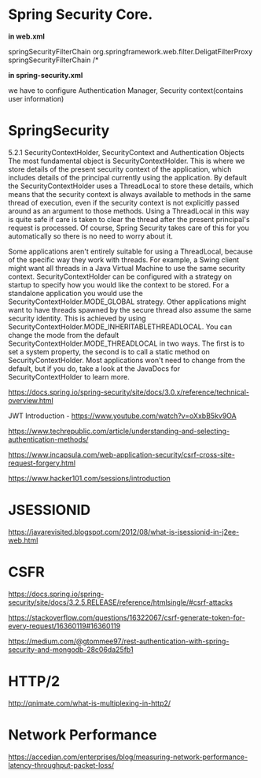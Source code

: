 # Spring Security Core.
**in web.xml**

<filter>
  <filter-name>springSecurityFilterChain</filter-name>
  <filter-class>org.springframework.web.filter.DeligatFilterProxy</filter-class>
</filter>  

<filter-mapping>
  <filter-name>springSecurityFilterChain </filter-name>
    <url-mapping> /*</url-mapping>
</filter-mapping>

**in spring-security.xml**


we have to configure Authentication Manager, Security context(contains user information)







# SpringSecurity

5.2.1  SecurityContextHolder, SecurityContext and Authentication Objects
The most fundamental object is SecurityContextHolder. This is where we store details of the present security context of the application, which includes details of the principal currently using the application. By default the SecurityContextHolder uses a ThreadLocal to store these details, which means that the security context is always available to methods in the same thread of execution, even if the security context is not explicitly passed around as an argument to those methods. Using a ThreadLocal in this way is quite safe if care is taken to clear the thread after the present principal's request is processed. Of course, Spring Security takes care of this for you automatically so there is no need to worry about it.

Some applications aren't entirely suitable for using a ThreadLocal, because of the specific way they work with threads. For example, a Swing client might want all threads in a Java Virtual Machine to use the same security context. SecurityContextHolder can be configured with a strategy on startup to specify how you would like the context to be stored. For a standalone application you would use the SecurityContextHolder.MODE_GLOBAL strategy. Other applications might want to have threads spawned by the secure thread also assume the same security identity. This is achieved by using SecurityContextHolder.MODE_INHERITABLETHREADLOCAL. You can change the mode from the default SecurityContextHolder.MODE_THREADLOCAL in two ways. The first is to set a system property, the second is to call a static method on SecurityContextHolder. Most applications won't need to change from the default, but if you do, take a look at the JavaDocs for SecurityContextHolder to learn more.

https://docs.spring.io/spring-security/site/docs/3.0.x/reference/technical-overview.html


JWT Introduction - https://www.youtube.com/watch?v=oXxbB5kv9OA

https://www.techrepublic.com/article/understanding-and-selecting-authentication-methods/

https://www.incapsula.com/web-application-security/csrf-cross-site-request-forgery.html

https://www.hacker101.com/sessions/introduction

# JSESSIONID

https://javarevisited.blogspot.com/2012/08/what-is-jsessionid-in-j2ee-web.html

# CSFR 

https://docs.spring.io/spring-security/site/docs/3.2.5.RELEASE/reference/htmlsingle/#csrf-attacks

https://stackoverflow.com/questions/16322067/csrf-generate-token-for-every-request/16360119#16360119


https://medium.com/@gtommee97/rest-authentication-with-spring-security-and-mongodb-28c06da25fb1

# HTTP/2 

http://qnimate.com/what-is-multiplexing-in-http2/

# Network Performance

https://accedian.com/enterprises/blog/measuring-network-performance-latency-throughput-packet-loss/

